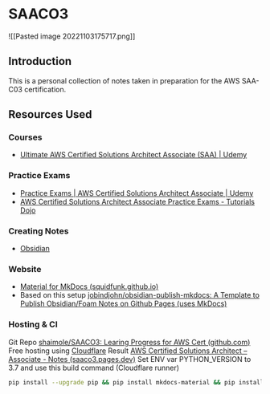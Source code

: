 
# SAACO3
![[Pasted image 20221103175717.png]]
## Introduction
This is a personal collection of notes taken in preparation for the AWS SAA-C03 certification.

## Resources Used

### Courses
- [Ultimate AWS Certified Solutions Architect Associate (SAA) | Udemy](https://www.udemy.com/course/aws-certified-solutions-architect-associate-saa-c03/)

### Practice Exams
- [Practice Exams | AWS Certified Solutions Architect Associate | Udemy](https://www.udemy.com/course/practice-exams-aws-certified-solutions-architect-associate/)
- [AWS Certified Solutions Architect Associate Practice Exams - Tutorials Dojo](https://tutorialsdojo.com/courses/aws-certified-solutions-architect-associate-practice-exams/)

### Creating Notes
- [Obsidian](https://obsidian.md/)

### Website 
- [Material for MkDocs (squidfunk.github.io)](https://squidfunk.github.io/mkdocs-material/)
- Based on this setup [jobindjohn/obsidian-publish-mkdocs: A Template to Publish Obsidian/Foam Notes on Github Pages (uses MkDocs)](https://github.com/jobindjohn/obsidian-publish-mkdocs)

### Hosting & CI
Git Repo [shaimole/SAACO3: Learing Progress for AWS Cert (github.com)](https://github.com/shaimole/SAACO3)
Free hosting using [Cloudflare](https://www.cloudflare.com/) 
Result [AWS Certified Solutions Architect – Associate - Notes (saaco3.pages.dev)](https://saaco3.pages.dev/)
Set ENV var PYTHON_VERSION to 3.7 and use this build command (Cloudflare runner)
```bash 
pip install --upgrade pip && pip install mkdocs-material && pip install mkdocs-roamlinks-plugin && pip install mkdocs-mermaid2-plugin && shopt -s extglob && mkdir docs && mv !(docs) ./docs/ && cp ./docs/mkdocs.yaml ./mkdocs.yaml && cp ./docs/README.md ./docs/index.md && mkdocs build
```
